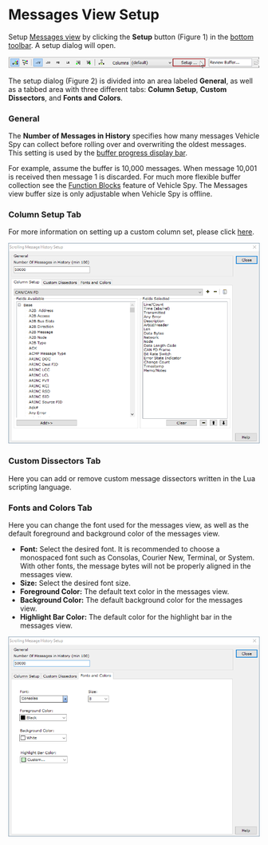 # Messages View Setup

Setup [Messages view](../) by clicking the **Setup** button (Figure 1) in the [bottom toolbar](./). A setup dialog will open.

![Figure 1: Press the Setup button to open a setup dialog.](../../../../.gitbook/assets/spymintorsetup1.gif)

The setup dialog (Figure 2) is divided into an area labeled **General**, as well as a tabbed area with three different tabs: **Column Setup**, **Custom Dissectors**, and **Fonts and Colors**.

### General

The **Number of Messages in History** specifies how many messages Vehicle Spy can collect before rolling over and overwriting the oldest messages. This setting is used by the [buffer progress display bar](../messages-view-buffer-display/buffer-progress-display.md).

For example, assume the buffer is 10,000 messages. When message 10,001 is received then message 1 is discarded. For much more flexible buffer collection see the [Function Blocks](../../../main-menu-scripting-and-automation/function-blocks/) feature of Vehicle Spy. The Messages view buffer size is only adjustable when Vehicle Spy is offline.

### Column Setup Tab

For more information on setting up a custom column set, please click [here](../messages-view-column-headers.md).

![Figure 2: The Messages View Setup dialog has General and Column Setup areas.](../../../../.gitbook/assets/spymintorsetup2.png)

### Custom Dissectors Tab

Here you can add or remove custom message dissectors written in the Lua scripting language.

### Fonts and Colors Tab

Here you can change the font used for the messages view, as well as the default foreground and background color of the messages view.

* **Font:** Select the desired font.  It is recommended to choose a monospaced font such as Consolas, Courier New, Terminal, or System.  With other fonts, the message bytes will not be properly aligned in the messages view.
* **Size:** Select the desired font size.
* **Foreground Color:** The default text color in the messages view.
* **Background Color:** The default background color for the messages view.
* **Highlight Bar Color:** The default color for the highlight bar in the messages view.

![Figure 3: The Fonts and Colors tab in the Messages View Setup](../../../../.gitbook/assets/spymintorsetup3.png)
